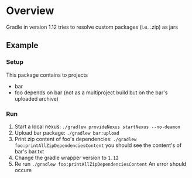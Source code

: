 # Overview

Gradle in version 1.12 tries to resolve custom packages (i.e. .zip) as jars

## Example
### Setup

This package contains to projects
 - bar
 - foo depends on bar (not as a multiproject build but on the bar's uploaded archive)

### Run
 1. Start a local nexus: `./gradlew provideNexus startNexus --no-deamon`
 2. Upload bar package: `./gradlew bar:upload`
 3. Print zip content of foo's dependencies: `./gradlew foo:printAllZipDependenciesContent`
 	you should see the content's of bar's bar.txt
 4. Change the gradle wrapper version to `1.12`
 5. Re run `./gradlew foo:printAllZipDependenciesContent`
 	An error should occure
